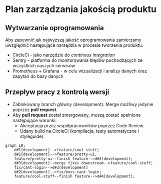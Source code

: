 # Plan zarządzania jakością produktu


## Wytwarzanie oprogramowania

Aby zapewnić jak najwyższą jakość oprogramowania zamierzamy uwzględnić następujące narzędzia w procesie tworzenia produktu:

* CircleCi - jako narzędzie do *continous integration*
* Sentry - platforma do monitorowania błędów pochodzących ze wszystkich naszych serwisów
* Prometheus + Grafana - w celu wizualizacji i analizy danych oraz zapytań do bazy danych

## Przepływ pracy z kontrolą wersji

* Zablokowany branch główny (development). Merge możliwy jedynie poprzez **pull request**.
* Aby **pull request** został zmergowany, muszą zostać spełnione następujące warunki:
	* Akceptacja przez współpracowników poprzez Code Review.
	* Udany build na CircleCI (kompilacja, testy automatyczne i styleguide).

```mermaid
graph LR;
	d#1[development]-->feature/cool-stuff;
	d#1[development]-->feature/pretty-ui;
	feature/pretty-ui--finish feature-->d#2[development];
	d#3[development]--merge fixes downstream-->feature/cool-stuff;
	fix/cant-login-->d#3[development]
	d#2[development]-->fix/boss-cant-login;
	feature/cool-stuff--finish feature-->d#4[development];	
```
<!--stackedit_data:
eyJoaXN0b3J5IjpbMTg2Njc2ODU3MV19
-->